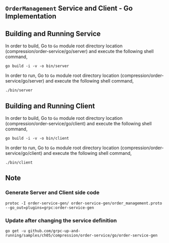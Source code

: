 ## ``OrderManagement`` Service and Client - Go Implementation

## Building and Running Service

In order to build, Go to ``Go`` module root directory location (compression/order-service/go/server) and execute the following
 shell command,
```
go build -i -v -o bin/server
```

In order to run, Go to ``Go`` module root directory location (compression/order-service/go/server) and execute the following
shell command,

```
./bin/server
```

## Building and Running Client   

In order to build, Go to ``Go`` module root directory location (compression/order-service/go/client) and execute the following
 shell command,
```
go build -i -v -o bin/client
```

In order to run, Go to ``Go`` module root directory location (compression/order-service/go/client) and execute the following
shell command,

```
./bin/client
```

## Note

### Generate Server and Client side code 
``` 
protoc -I order-service-gen/ order-service-gen/order_management.proto --go_out=plugins=grpc:order-service-gen
``` 

### Update after changing the service definition
``` 
go get -u github.com/grpc-up-and-running/samples/ch05/compression/order-service/go/order-service-gen
```
